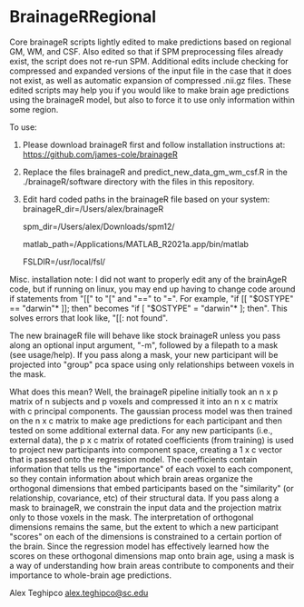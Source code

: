 # BrainageRRegional
Core brainageR scripts lightly edited to make predictions based on regional GM, WM, and CSF. Also edited so that if SPM preprocessing files already exist, the script does not re-run SPM. Additional edits include checking for compressed and expanded versions of the input file in the case that it does not exist, as well as automatic expansion of compressed .nii.gz files. These edited scripts may help you if you would like to make brain age predictions using the brainageR model, but also to force it to use only information within some region.

To use: 
1) Please download brainageR first and follow installation instructions at: https://github.com/james-cole/brainageR

2) Replace the files brainageR and predict_new_data_gm_wm_csf.R in the ./brainageR/software directory with the files in this repository. 

3) Edit hard coded paths in the brainageR file based on your system: 
      brainageR_dir=/Users/alex/brainageR
      
      spm_dir=/Users/alex/Downloads/spm12/
      
      matlab_path=/Applications/MATLAB_R2021a.app/bin/matlab
      
      FSLDIR=/usr/local/fsl/
  
Misc. installation note: I did not want to properly edit any of the brainAgeR code, but if running on linux, you may end up having to change code around if statements from "[[" to "[" and "==" to "=". For example, "if [[ "$OSTYPE" == "darwin"* ]]; then" becomes "if [ "$OSTYPE" = "darwin"* ]; then". This solves errors that look like, "[[: not found".

The new brainageR file will behave like stock brainageR unless you pass along an optional input argument, "-m", followed by a filepath to a mask (see usage/help). If you pass along a mask, your new participant will be projected into "group" pca space using only relationships between voxels in the mask. 

What does this mean? Well, the brainageR pipeline initially took an n x p matrix of n subjects and p voxels and compressed it into an n x c matrix with c principal components. The gaussian process model was then trained on the n x c matrix to make age predictions for each participant and then tested on some additional external data. For any new participants (i.e., external data), the p x c matrix of rotated coefficients (from training) is used to project new participants into component space, creating a 1 x c vector that is passed onto the regression model. The coefficients contain information that tells us the "importance" of each voxel to each component, so they contain information about which brain areas organize the  orthogonal dimensions that embed participants based on the "similarity" (or relationship, covariance, etc) of their structural data. If you pass along a mask to brainageR, we constrain the input data and the projection matrix only to those voxels in the mask. The interpretation of orthogonal dimensions remains the same, but the extent to which a new participant "scores" on each of the dimensions is constrained to a certain portion of the brain. Since the regression model has effectively learned how the scores on these orthogonal dimensions map onto brain age, using a mask is a way of understanding how brain areas contribute to components and their importance to whole-brain age predictions.

Alex Teghipco
alex.teghipco@sc.edu

